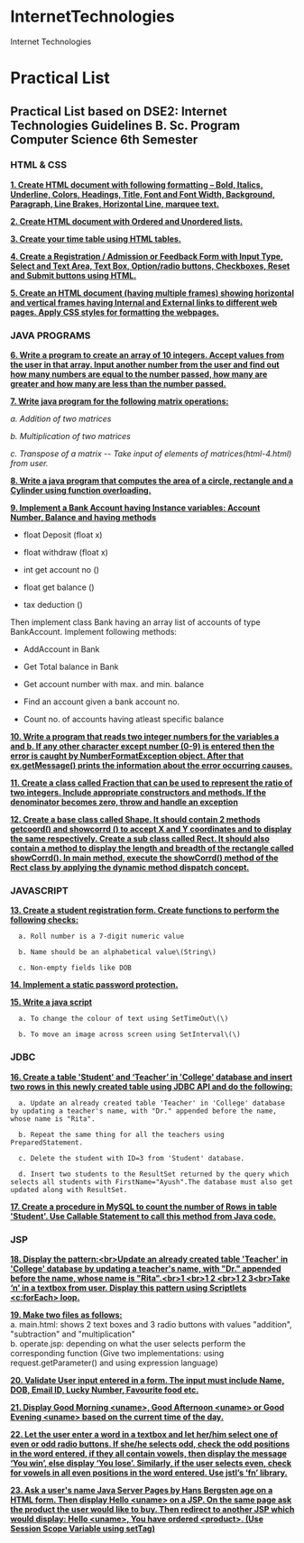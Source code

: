 # InternetTechnologies
Internet Technologies

# Practical List

## Practical List based on DSE2: Internet Technologies Guidelines B. Sc. Program Computer Science 6th Semester

### HTML & CSS

[**1. Create HTML document with following formatting – Bold, Italics, Underline, Colors, Headings, Title, Font and Font Width, Background, Paragraph, Line Brakes, Horizontal Line, marquee text.**](HTML%20%26%20CSS/html-1.html)

[**2. Create HTML document with Ordered and Unordered lists.**](HTML%20%26%20CSS/html-2.html)

[**3. Create your time table using HTML tables.**](HTML%20%26%20CSS/html-3.html)

[**4. Create a Registration / Admission or Feedback Form with Input Type, Select and Text Area, Text Box, Option/radio buttons, Checkboxes, Reset and Submit buttons using HTML.**](HTML%20%26%20CSS/html-4.html)

[**5. Create an HTML document \(having multiple frames\) showing horizontal and vertical frames having Internal and External links to different web pages. Apply CSS styles for formatting the webpages.**](HTML%20%26%20CSS/html-5.html)

### JAVA PROGRAMS

[**6. Write a program to create an array of 10 integers. Accept values from the user in that array. Input another number from the user and find out how many numbers are equal to the number passed, how many are greater and how many are less than the number passed.**](java-programs/q6.md)

[**7. Write java program for the following matrix operations:**](java-programs/q7.md)

_a.  Addition of two matrices_

_b. Multiplication of two matrices_

_c. Transpose of a matrix          -- Take input of elements of matrices\(html-4.html\) from user._

[**8. Write a java program that computes the area of a circle, rectangle and a Cylinder using function overloading.**](java-programs/q8.md)

[**9. Implement a Bank Account having Instance variables: Account Number, Balance and having methods**
](java-programs/q9.md)

   - float Deposit \(float x\)

   - float withdraw \(float x\)

   - int get account no \(\)

   - float get balance \(\)

   - tax deduction \(\)

Then implement class Bank having an array list of accounts of type BankAccount. Implement following methods:

   - AddAccount in Bank

   - Get Total balance in Bank

   - Get account number with max. and min. balance

   - Find an account given a bank account no.

   - Count no. of accounts having atleast specific balance

[**10. Write a program that reads two integer numbers for the variables a and b. If any other character except number \(0-9\) is entered then the error is caught by NumberFormatException object. After that ex.getMessage\(\) prints the information about the error occurring causes.**](java-programs/q10.md)

[**11. Create a class called Fraction that can be used to represent the ratio of two integers. Include appropriate constructors and methods. If the denominator becomes zero, throw and handle an exception**](java-programs/q11.md)

[**12. Create a base class called Shape. It should contain 2 methods getcoord\(\) and showcorrd \(\) to accept X and Y coordinates and to display the same respectively. Create a sub class called Rect. It should also contain a method to display the length and breadth of the rectangle called showCorrd\(\). In main method, execute the showCorrd\(\) method of the Rect class by applying the dynamic method dispatch concept.**](java-programs/q12.md)

### JAVASCRIPT

[**13. Create a student registration form. Create functions to perform the following checks:**
](javascript/q13.md)

      a. Roll number is a 7-digit numeric value

      b. Name should be an alphabetical value\(String\)

      c. Non-empty fields like DOB

[**14. Implement a static password protection.**](javascript/q14.md)

[**15. Write a java script**
](javascript/q15.md)

      a. To change the colour of text using SetTimeOut\(\)

      b. To move an image across screen using SetInterval\(\)



### JDBC

[**16. Create a table 'Student' and ‘Teacher’ in 'College' database and insert two rows in this newly created table using JDBC API and do the following:**
](jdbc/q16.md)

      a. Update an already created table 'Teacher' in 'College' database by updating a teacher's name, with "Dr." appended before the name, whose name is "Rita".

      b. Repeat the same thing for all the teachers using PreparedStatement.

      c. Delete the student with ID=3 from 'Student' database.

      d. Insert two students to the ResultSet returned by the query which selects all students with FirstName="Ayush".The database must also get updated along with ResultSet.

[**17. Create a procedure in MySQL to count the number of Rows in table 'Student'. Use Callable Statement to call this method from Java code.**](jdbc/q17.md)

### JSP

[**18. Display the pattern:&lt;br&gt;Update an already created table 'Teacher' in 'College' database by updating a teacher's name, with "Dr." appended before the name, whose name is "Rita".&lt;br&gt;1 &lt;br&gt;1 2 &lt;br&gt;1 2 3&lt;br&gt;Take ‘n’ in a textbox from user. Display this pattern using Scriptlets &lt;c:forEach&gt; loop.**](jsp/q18.md)

[**19. Make two files as follows:**   
](jsp/q19.md)    a. main.html: shows 2 text boxes and 3 radio buttons with values "addition", "subtraction" and "multiplication"   
    b. operate.jsp: depending on what the user selects perform the corresponding function \(Give two implementations: using request.getParameter\(\) and using expression language\)

[**20. Validate User input entered in a form. The input must include Name, DOB, Email ID, Lucky Number, Favourite food etc.**
](jsp/q20.md)

[**21. Display Good Morning &lt;uname&gt;, Good Afternoon &lt;uname&gt; or Good Evening &lt;uname&gt; based on the current time of the day.**
](jsp/q21.md)

[**22. Let the user enter a word in a textbox and let her/him select one of even or odd radio buttons. If she/he selects odd, check the odd positions in the word entered, if they all contain vowels, then display the message ‘You win’, else display ‘You lose’. Similarly, if the user selects even, check for vowels in all even positions in the word entered. Use jstl’s ‘fn’ library.**
](jsp/q22.md)

[**23. Ask a user's name Java Server Pages by Hans Bergsten age on a HTML form. Then display Hello &lt;uname&gt; on a JSP. On the same page ask the product the user would like to buy. Then redirect to another JSP which would display: Hello &lt;uname&gt;, You have ordered &lt;product&gt;. \(Use Session Scope Variable using setTag\)**](jsp/q23.md)

